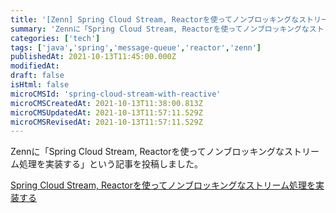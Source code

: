 ```yaml
---
title: '[Zenn] Spring Cloud Stream, Reactorを使ってノンブロッキングなストリーム処理を実装する'
summary: 'Zennに「Spring Cloud Stream, Reactorを使ってノンブロッキングなストリーム処理を実装する」という記事を投稿しました。'
categories: ['tech']
tags: ['java','spring','message-queue','reactor','zenn']
publishedAt: 2021-10-13T11:45:00.000Z
modifiedAt: 
draft: false
isHtml: false
microCMSId: 'spring-cloud-stream-with-reactive'
microCMSCreatedAt: 2021-10-13T11:38:00.813Z
microCMSUpdatedAt: 2021-10-13T11:57:11.529Z
microCMSRevisedAt: 2021-10-13T11:57:11.529Z
---
```

Zennに「Spring Cloud Stream, Reactorを使ってノンブロッキングなストリーム処理を実装する」という記事を投稿しました。

[Spring Cloud Stream, Reactorを使ってノンブロッキングなストリーム処理を実装する](https://zenn.dev/abekoh/articles/4b898e6bc744fa)
    